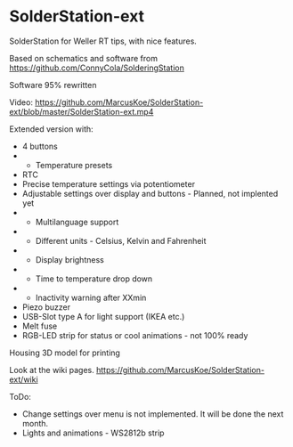 # SolderStation-ext
SolderStation for Weller RT tips, with nice features.

Based on schematics and software from https://github.com/ConnyCola/SolderingStation

Software 95% rewritten

Video: https://github.com/MarcusKoe/SolderStation-ext/blob/master/SolderStation-ext.mp4

Extended version with:
- 4 buttons
- - Temperature presets
- RTC
- Precise temperature settings via potentiometer
- Adjustable settings over display and buttons - Planned, not implented yet
- - Multilanguage support
- - Different units - Celsius, Kelvin and Fahrenheit
- - Display brightness
- - Time to temperature drop down
- - Inactivity warning after XXmin 
- Piezo buzzer
- USB-Slot type A for light support (IKEA etc.)
- Melt fuse
- RGB-LED strip for status or cool animations - not 100% ready

Housing 3D model for printing

Look at the wiki pages. https://github.com/MarcusKoe/SolderStation-ext/wiki

ToDo:

- Change settings over menu is not implemented. It will be done the next month. 
- Lights and animations - WS2812b strip

